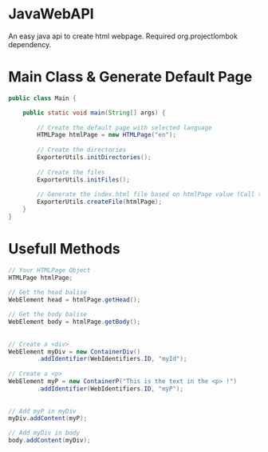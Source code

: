<h1>JavaWebAPI</h1>
An easy java api to create html webpage.
Required org.projectlombok dependency.

<h1>Main Class & Generate Default Page</h1>


```java
public class Main {

    public static void main(String[] args) {
    
        // Create the default page with selected language
        HTMLPage htmlPage = new HTMLPage("en");
        
        // Create the directories
        ExporterUtils.initDirectories();
        
        // Create the files
        ExporterUtils.initFiles();
        
        // Generate the index.html file based on htmlPage value (Call this method after editing htmlPage object)
        ExporterUtils.createFile(htmlPage);
    }
}
```

<h1>Usefull Methods</h1>


```java
// Your HTMLPage Object
HTMLPage htmlPage;
        
// Get the head balise
WebElement head = htmlPage.getHead();

// Get the body balise
WebElement body = htmlPage.getBody();
        
   
// Create a <div>
WebElement myDiv = new ContainerDiv()
        .addIdentifier(WebIdentifiers.ID, "myId");
        
// Create a <p>
WebElement myP = new ContainerP("This is the text in the <p> !")
        .addIdentifier(WebIdentifiers.ID, "myP");
        
        
// Add myP in myDiv
myDiv.addContent(myP);

// Add myDiv in body
body.addContent(myDiv);

```
